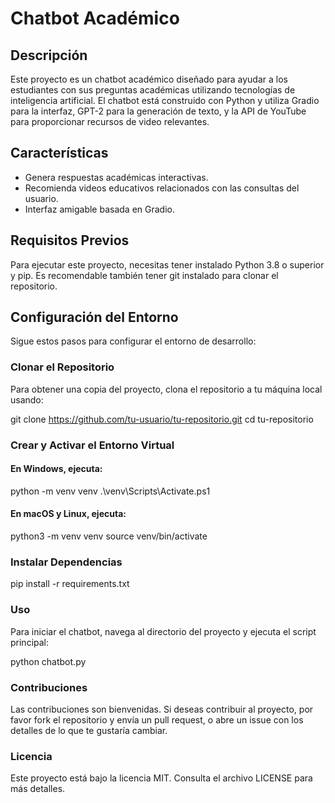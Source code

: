 # Chatbot Académico

## Descripción
Este proyecto es un chatbot académico diseñado para ayudar a los estudiantes con sus preguntas académicas utilizando tecnologías de inteligencia artificial. El chatbot está construido con Python y utiliza Gradio para la interfaz, GPT-2 para la generación de texto, y la API de YouTube para proporcionar recursos de video relevantes.

## Características
- Genera respuestas académicas interactivas.
- Recomienda videos educativos relacionados con las consultas del usuario.
- Interfaz amigable basada en Gradio.

## Requisitos Previos
Para ejecutar este proyecto, necesitas tener instalado Python 3.8 o superior y pip. Es recomendable también tener git instalado para clonar el repositorio.

## Configuración del Entorno
Sigue estos pasos para configurar el entorno de desarrollo:

### Clonar el Repositorio
Para obtener una copia del proyecto, clona el repositorio a tu máquina local usando:

git clone https://github.com/tu-usuario/tu-repositorio.git
cd tu-repositorio


### Crear y Activar el Entorno Virtual

#### En Windows, ejecuta:
python -m venv venv
.\venv\Scripts\Activate.ps1

#### En macOS y Linux, ejecuta:
python3 -m venv venv
source venv/bin/activate

### Instalar Dependencias
pip install -r requirements.txt

### Uso
Para iniciar el chatbot, navega al directorio del proyecto y ejecuta el script principal:

python chatbot.py

### Contribuciones
Las contribuciones son bienvenidas. Si deseas contribuir al proyecto, por favor fork el repositorio y envía un pull request, o abre un issue con los detalles de lo que te gustaría cambiar.

### Licencia
Este proyecto está bajo la licencia MIT. Consulta el archivo LICENSE para más detalles.